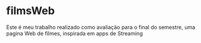 # filmsWeb
Este é meu trabalho realizado como avaliação para o final do semestre, uma pagina Web de filmes, inspirada em apps de Streaming
